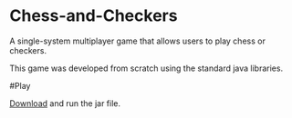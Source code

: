 Chess-and-Checkers
==================

A single-system multiplayer game that allows users to play chess or checkers.

This game was developed from scratch using the standard java libraries.

#Play

[Download](https://dl.dropboxusercontent.com/s/vhwd8rp07ftnrpg/chess-checkers-game.jar?dl=1&token_hash=AAE4530I8JEuQoYMaTDrkMpiVhZ6770y_z78JTVlsktAMg) and run the jar file.
